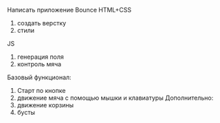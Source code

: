 Написать приложение Bounce
HTML+CSS
1) создать верстку
2) стили

JS
1) генерация поля 
2) контроль мяча


Базовый функционал:
1) Старт по кнопке
2) движение мяча с помощью мышки и клавиатуры
Дополнительно: 
3) движение корзины
4) бусты
